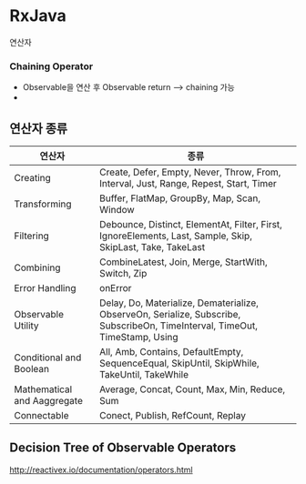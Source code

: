 # RxJava

연산자



### Chaining Operator

- Observable을 연산 후 Observable return --> chaining 가능
- 

## 연산자 종류

| 연산자                      | 종류                                                         |
| --------------------------- | ------------------------------------------------------------ |
| Creating                    | Create, Defer, Empty, Never, Throw, From, Interval, Just, Range, Repest, Start, Timer |
| Transforming                | Buffer, FlatMap, GroupBy, Map, Scan, Window                  |
| Filtering                   | Debounce, Distinct, ElementAt, Filter, First, IgnoreElements, Last, Sample, Skip, SkipLast, Take, TakeLast |
| Combining                   | CombineLatest, Join, Merge, StartWith, Switch, Zip           |
| Error Handling              | onError                                                      |
| Observable Utility          | Delay, Do, Materialize, Dematerialize, ObserveOn, Serialize, Subscribe, SubscribeOn, TimeInterval, TimeOut, TimeStamp, Using |
| Conditional and Boolean     | All, Amb, Contains, DefaultEmpty, SequenceEqual, SkipUntil, SkipWhile, TakeUntil, TakeWhile |
| Mathematical and Aaggregate | Average, Concat, Count, Max, Min, Reduce, Sum                |
| Connectable                 | Conect, Publish, RefCount, Replay                            |



## Decision Tree of Observable Operators

http://reactivex.io/documentation/operators.html